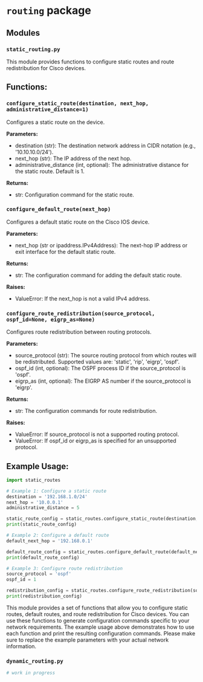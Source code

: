 # `routing` package

## Modules

### `static_routing.py`

This module provides functions to configure static routes and route redistribution for Cisco devices.

## Functions:

### `configure_static_route(destination, next_hop, administrative_distance=1)`

Configures a static route on the device.

**Parameters:**
- destination (str): The destination network address in CIDR notation (e.g., '10.10.10.0/24').
- next_hop (str): The IP address of the next hop.
- administrative_distance (int, optional): The administrative distance for the static route. Default is 1.

**Returns:**
- str: Configuration command for the static route.

### `configure_default_route(next_hop)`
Configures a default static route on the Cisco IOS device.

**Parameters:**
- next_hop (str or ipaddress.IPv4Address): The next-hop IP address or exit interface for the default static route.

**Returns:**
- str: The configuration command for adding the default static route.

**Raises:**
- ValueError: If the next_hop is not a valid IPv4 address.

### `configure_route_redistribution(source_protocol, ospf_id=None, eigrp_as=None)`
Configures route redistribution between routing protocols.

**Parameters:**
- source_protocol (str): The source routing protocol from which routes will be redistributed. Supported values are: 'static', 'rip', 'eigrp', 'ospf'.
- ospf_id (int, optional): The OSPF process ID if the source_protocol is 'ospf'.
- eigrp_as (int, optional): The EIGRP AS number if the source_protocol is 'eigrp'.

**Returns:**
- str: The configuration commands for route redistribution.

**Raises:**
- ValueError: If source_protocol is not a supported routing protocol.
- ValueError: If ospf_id or eigrp_as is specified for an unsupported protocol.

## Example Usage:

```python
import static_routes

# Example 1: Configure a static route
destination = '192.168.1.0/24'
next_hop = '10.0.0.1'
administrative_distance = 5

static_route_config = static_routes.configure_static_route(destination, next_hop, administrative_distance)
print(static_route_config)

# Example 2: Configure a default route
default_next_hop = '192.168.0.1'

default_route_config = static_routes.configure_default_route(default_next_hop)
print(default_route_config)

# Example 3: Configure route redistribution
source_protocol = 'ospf'
ospf_id = 1

redistribution_config = static_routes.configure_route_redistribution(source_protocol, ospf_id=ospf_id)
print(redistribution_config)
```

This module provides a set of functions that allow you to configure static routes, default routes, and route redistribution for Cisco devices. You can use these functions to generate configuration commands specific to your network requirements. The example usage above demonstrates how to use each function and print the resulting configuration commands. Please make sure to replace the example parameters with your actual network information.

### `dynamic_routing.py`

``` python
# work in progress
```